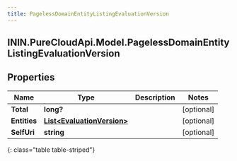```yaml
---
title: PagelessDomainEntityListingEvaluationVersion
---
```

## ININ.PureCloudApi.Model.PagelessDomainEntityListingEvaluationVersion

## Properties

|Name | Type | Description | Notes|
|------------ | ------------- | ------------- | -------------|
| **Total** | **long?** |  | [optional] |
| **Entities** | [**List&lt;EvaluationVersion&gt;**](EvaluationVersion.html) |  | [optional] |
| **SelfUri** | **string** |  | [optional] |
{: class="table table-striped"}


